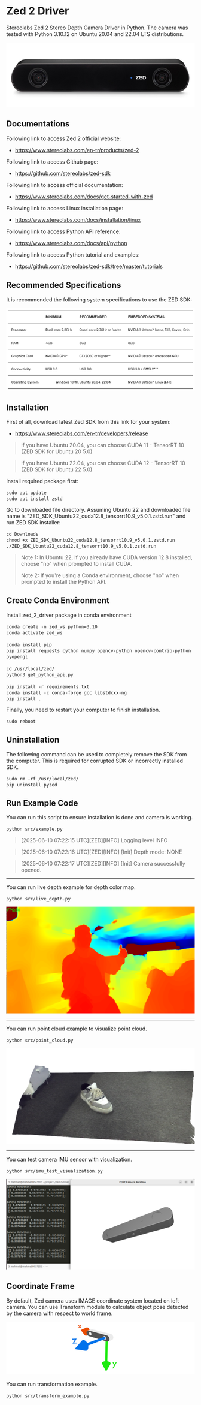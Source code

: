# Zed 2 Driver

Stereolabs Zed 2 Stereo Depth Camera Driver in Python. The camera was tested with Python 3.10.12 on Ubuntu 20.04 and 22.04 LTS distributions.

![](/assets/zed2.jpg)

## Documentations

Following link to access Zed 2 official website:
- https://www.stereolabs.com/en-tr/products/zed-2

Following link to access Github page:
- https://github.com/stereolabs/zed-sdk

Following link to access official documentation:
- https://www.stereolabs.com/docs/get-started-with-zed

Following link to access Linux installation page:
- https://www.stereolabs.com/docs/installation/linux

Following link to access Python API reference:
- https://www.stereolabs.com/docs/api/python

Following link to access Python tutorial and examples:
- https://github.com/stereolabs/zed-sdk/tree/master/tutorials

## Recommended Specifications

It is recommended the following system specifications to use the ZED SDK:

![](/assets/req.png)

## Installation

First of all, download latest Zed SDK from this link for your system:
- https://www.stereolabs.com/en-tr/developers/release

> If you have Ubuntu 20.04, you can choose CUDA 11 - TensorRT 10 (ZED SDK for Ubuntu 20 5.0)

> If you have Ubuntu 22.04, you can choose CUDA 12 - TensorRT 10 (ZED SDK for Ubuntu 22 5.0)

Install required package first:
```
sudo apt update
sudo apt install zstd
```

Go to downloaded file directory. Assuming Ubuntu 22 and downloaded file name is "ZED_SDK_Ubuntu22_cuda12.8_tensorrt10.9_v5.0.1.zstd.run" and run ZED SDK installer:
```
cd Downloads
chmod +x ZED_SDK_Ubuntu22_cuda12.8_tensorrt10.9_v5.0.1.zstd.run
./ZED_SDK_Ubuntu22_cuda12.8_tensorrt10.9_v5.0.1.zstd.run
```

> Note 1: In Ubuntu 22, if you already have CUDA version 12.8 installed, choose "no" when prompted to install CUDA.
>
> Note 2: If you're using a Conda environment, choose "no" when prompted to install the Python API.

## Create Conda Environment

Install zed_2_driver package in conda environment
```
conda create -n zed_ws python=3.10
conda activate zed_ws

conda install pip
pip install requests cython numpy opencv-python opencv-contrib-python pyopengl

cd /usr/local/zed/
python3 get_python_api.py

pip install -r requirements.txt
conda install -c conda-forge gcc libstdcxx-ng
pip install .
```

Finally, you need to restart your computer to finish installation.
```
sudo reboot
```

## Uninstallation

The following command can be used to completely remove the SDK from the computer. This is required for corrupted SDK or incorrectly installed SDK.
```
sudo rm -rf /usr/local/zed/
pip uninstall pyzed
```

## Run Example Code

You can run this script to ensure installation is done and camera is working.
```
python src/example.py
```
> [2025-06-10 07:22:15 UTC][ZED][INFO] Logging level INFO

> [2025-06-10 07:22:16 UTC][ZED][INFO] [Init]  Depth mode: NONE

> [2025-06-10 07:22:17 UTC][ZED][INFO] [Init]  Camera successfully opened.

---
You can run live depth example for depth color map.
```
python src/live_depth.py
```
![](assets/depth.png)

---
You can run point cloud example to visualize point cloud.
```
python src/point_cloud.py
```
![](assets/pcl.png)

---
You can test camera IMU sensor with visualization.
```
python src/imu_test_visualization.py
```
![](assets/imu_vis.png)


## Coordinate Frame

By default, Zed camera uses IMAGE coordinate system located on left camera. You can use Transform module to calculate object pose detected by the camera with respect to world frame.

![](assets/coordinate.png)

You can run transformation example.
```
python src/transform_example.py
```